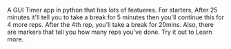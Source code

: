A GUI Timer app in python that has lots of featueres. For starters, After 25 minutes it'll tell you to take a break for 5 minutes then you'll continue this for 4 more reps.
After the 4th rep, you'll take a break for 20mins.
Also, there are markers that tell you how many reps you've done.
Try it out to Learn more.

